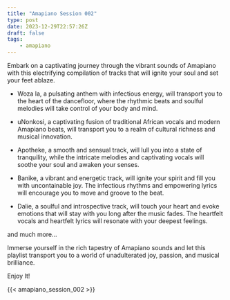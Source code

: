 ```yaml
---
title: "Amapiano Session 002"
type: post
date: 2023-12-29T22:57:26Z
draft: false
tags: 
    - amapiano
---
```


Embark on a captivating journey through the vibrant sounds of Amapiano with this electrifying compilation of tracks that will ignite your soul and set your feet ablaze.

- Woza la, a pulsating anthem with infectious energy, will transport you to the heart of the dancefloor, where the rhythmic beats and soulful melodies will take control of your body and mind.

- uNonkosi, a captivating fusion of traditional African vocals and modern Amapiano beats, will transport you to a realm of cultural richness and musical innovation.

- Apotheke, a smooth and sensual track, will lull you into a state of tranquility, while the intricate melodies and captivating vocals will soothe your soul and awaken your senses.

- Banike, a vibrant and energetic track, will ignite your spirit and fill you with uncontainable joy. The infectious rhythms and empowering lyrics will encourage you to move and groove to the beat.

- Dalie, a soulful and introspective track, will touch your heart and evoke emotions that will stay with you long after the music fades. The heartfelt vocals and heartfelt lyrics will resonate with your deepest feelings.

and much more...

Immerse yourself in the rich tapestry of Amapiano sounds and let this playlist transport you to a world of unadulterated joy, passion, and musical brilliance.

Enjoy It!

{{< amapiano_session_002 >}}